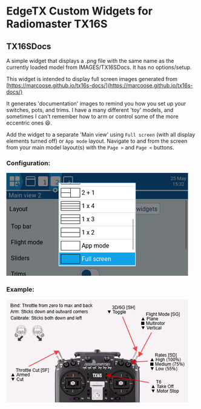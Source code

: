 # EdgeTX Custom Widgets for Radiomaster TX16S

## TX16SDocs
A simple widget that displays a .png file with the same name as the
currently loaded model from IMAGES/TX16SDocs.  It has no options/setup.

This widget is intended to display full screen images generated from
[https://marcoose.github.io/tx16s-docs/](https://marcoose.github.io/tx16s-docs/)

It generates 'documentation' images to remind you how you set up your
switches, pots, and trims.  I have a many different 'toy' models, and sometimes
I can't remember how to arm or control some of the more eccentric ones :laughing:.

Add the widget to a separate 'Main view' using `Full screen` (with all display
elements turned off) or `App mode` layout.  Navigate to and from the screen
from your main model layout(s) with the `Page >` and `Page <` buttons.

### Configuration:
![Configuration screenshot](https://github.com/marcoose/edgetx-tx16s-widgets/blob/main/Docs/widget-config.png)

### Example:
![Example screenshot](https://github.com/marcoose/edgetx-tx16s-widgets/blob/main/Docs/example-docs-screen.png)

